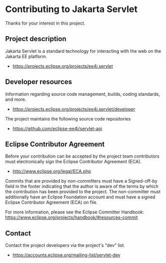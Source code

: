 # Contributing to Jakarta Servlet

Thanks for your interest in this project.

## Project description

Jakarta Servlet is a standard technology for interacting with the web on the
Jakarta EE platform. 

* https://projects.eclipse.org/projects/ee4j.servlet

## Developer resources

Information regarding source code management, builds, coding standards, and
more.

* https://projects.eclipse.org/projects/ee4j.servlet/developer

The project maintains the following source code repositories

* https://github.com/eclipse-ee4j/servlet-api

## Eclipse Contributor Agreement

Before your contribution can be accepted by the project team contributors must
electronically sign the Eclipse Contributor Agreement (ECA).

* http://www.eclipse.org/legal/ECA.php

Commits that are provided by non-committers must have a Signed-off-by field in
the footer indicating that the author is aware of the terms by which the
contribution has been provided to the project. The non-committer must
additionally have an Eclipse Foundation account and must have a signed Eclipse
Contributor Agreement (ECA) on file.

For more information, please see the Eclipse Committer Handbook:
https://www.eclipse.org/projects/handbook/#resources-commit

## Contact

Contact the project developers via the project's "dev" list.

* https://accounts.eclipse.org/mailing-list/servlet-dev

